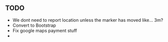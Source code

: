 TODO
---
- We dont need to report location unless the marker has moved like... 3m?
- Convert to Bootstrap
- Fix google maps payment stuff
- 